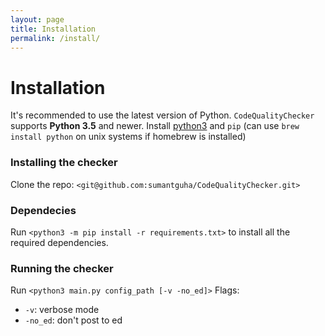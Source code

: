 ```yaml
---
layout: page
title: Installation
permalink: /install/
---
```


Installation
============

It's recommended to use the latest version of Python. `CodeQualityChecker` supports **Python 3.5** and newer. Install [python3](https://www.python.org/downloads/) and ``pip`` (can use ``brew install python`` on unix systems if 
homebrew is installed)

### Installing the checker
Clone the repo: `<git@github.com:sumantguha/CodeQualityChecker.git>`

### Dependecies
Run `<python3 -m pip install -r requirements.txt>` to install all the required dependencies.

### Running the checker
Run `<python3 main.py config_path [-v -no_ed]>`
Flags:
* `-v`: verbose mode
* `-no_ed`: don't post to ed